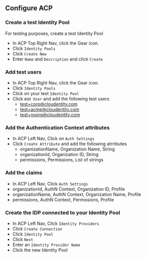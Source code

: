 ## Configure ACP

### Create a test Identity Pool

For testing purposes, create a test Identity Pool

- In ACP Top Right Nav, click the Gear icon.
- Click `Identity Pools`
- Click `Create New`
- Enter `Name` and `Description` and click `Create`

### Add test users

- In ACP Top Right Nav, click the Gear icon.
- Click `Identity Pools`
- Click on your test `Identity Pool`
- Click `Add User` and add the following test users
  - test+corp@cloudentity.com
  - test+acme@cloudentity.com
  - test+noorg@cloudentity.com

### Add the Authentication Context attributes

- In ACP Left Nav, Click on `Auth Settings`
- Click `Create Attribute` and add the following atrributes
  - organizationName, Organization Name, String
  - organizationId, Organization ID, String
  - permissions, Permissions, List of strings

### Add the claims

- In ACP Left Nav, Click `Auth Settings`
- organizationId, AuthN Context, Organization ID, Profile
- organizationName, AuthN Context, Organization Name, Profile
- permissions, AuthN Context, Permissions, Profile

### Create the IDP connected to your Identity Pool

- In ACP Left Nav, Click `Identity Providers`
- Click `Create Connection`
- Click `Identity Pool`
- Click `Next`
- Enter an `Identity Provider Name`
- Click the new Identity Pool

